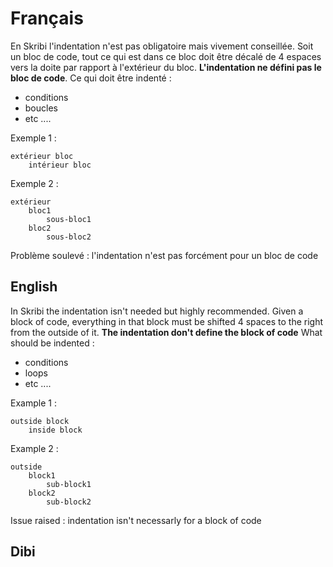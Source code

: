 # Français
En Skribi l'indentation n'est pas obligatoire mais vivement conseillée.
Soit un bloc de code, tout ce qui est dans ce bloc doit être décalé de 4 espaces vers la doite par rapport à l'extérieur du bloc. **L'indentation ne défini pas le bloc de code**.
Ce qui doit être indenté :
- conditions
- boucles
- etc ....

Exemple 1 :
```skribi
extérieur bloc
    intérieur bloc
```

Exemple 2 :
```skribi
extérieur
    bloc1
	    sous-bloc1
	bloc2
	    sous-bloc2
```

Problème soulevé : l'indentation n'est pas forcément pour un bloc de code


## English
In Skribi the indentation isn't needed but highly recommended.
Given a block of code, everything in that block must be shifted 4 spaces to the right from the outside of it. **The indentation don't define the block of code**
What should be indented :
- conditions
- loops
- etc ....

Example 1 :
```skribi
outside block
    inside block
```

Example 2 :
```skribi
outside
    block1
	    sub-block1
	block2
	    sub-block2
```

Issue raised : indentation isn't necessarly for a block of code


## Dibi

